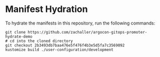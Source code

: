 # Manifest Hydration

To hydrate the manifests in this repository, run the following commands:

```shell
git clone https://github.com/zachaller/argocon-gitops-promoter-hydrate-demo
# cd into the cloned directory
git checkout 2b3493db7baa476e5f476f4b3e5d5fa7c3569092
kustomize build ./user-configuration/development
```
